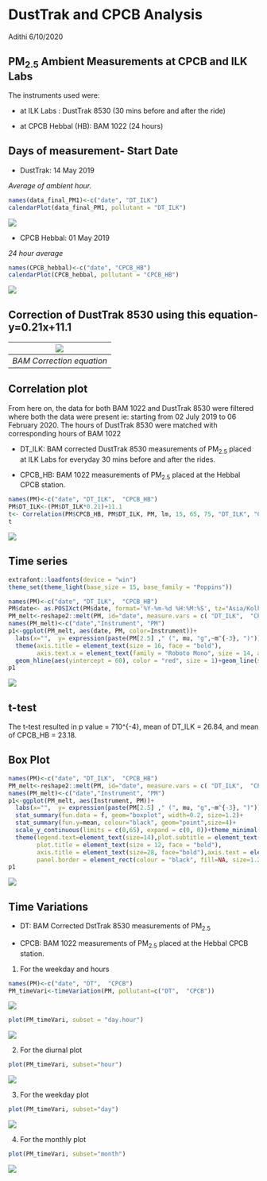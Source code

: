 DustTrak and CPCB Analysis
================
Adithi
6/10/2020


## PM<sub>2.5</sub> Ambient Measurements at CPCB and ILK Labs

The instruments used were:

  - at ILK Labs : DustTrak 8530 (30 mins before and after the ride)

  - at CPCB Hebbal (HB): BAM 1022 (24 hours)

## Days of measurement- Start Date

  - DustTrak: 14 May 2019

*Average of ambient hour.*

``` r
names(data_final_PM1)<-c("date", "DT_ILK")
calendarPlot(data_final_PM1, pollutant = "DT_ILK")
```

![](PM_Ambient_CPCB_files/figure-gfm/unnamed-chunk-2-1.png)<!-- -->

  - CPCB Hebbal: 01 May 2019

*24 hour average*

``` r
names(CPCB_hebbal)<-c("date", "CPCB_HB")
calendarPlot(CPCB_hebbal, pollutant = "CPCB_HB")
```

![](PM_Ambient_CPCB_files/figure-gfm/unnamed-chunk-3-1.png)<!-- -->

## Correction of DustTrak 8530 using this equation- y=0.21x+11.1

| ![](PM_Ambient_CPCB_files/figure-gfm/Image3.JPG) |
| :----------------------------------------------------: |
|               *BAM Correction equation*                |

## Correlation plot

From here on, the data for both BAM 1022 and DustTrak 8530 were filtered
where both the data were present ie: starting from 02 July 2019 to 06
February 2020. The hours of DustTrak 8530 were matched with
corresponding hours of BAM 1022

  - DT\_ILK: BAM corrected DustTrak 8530 measurements of
    PM<sub>2.5</sub> placed at ILK Labs for everyday 30 mins before and
    after the rides.

  - CPCB\_HB: BAM 1022 measurements of PM<sub>2.5</sub> placed at the
    Hebbal CPCB station.

<!-- end list -->

``` r
names(PM)<-c("date", "DT_ILK",  "CPCB_HB")
PM$DT_ILK<-(PM$DT_ILK*0.21)+11.1
t<- Correlation(PM$CPCB_HB, PM$DT_ILK, PM, lm, 15, 65, 75, "DT_ILK", "CPCB_HB")
t
```

![](PM_Ambient_CPCB_files/figure-gfm/unnamed-chunk-4-1.png)<!-- -->

## Time series

``` r
extrafont::loadfonts(device = "win")
theme_set(theme_light(base_size = 15, base_family = "Poppins"))

names(PM)<-c("date", "DT_ILK",  "CPCB_HB")
PM$date<- as.POSIXct(PM$date, format='%Y-%m-%d %H:%M:%S', tz="Asia/Kolkata")
PM_melt<-reshape2::melt(PM, id="date", measure.vars = c( "DT_ILK",  "CPCB_HB") )
names(PM_melt)<-c("date","Instrument", "PM")
p1<-ggplot(PM_melt, aes(date, PM, color=Instrument))+
  labs(x="",  y= expression(paste(PM[2.5] ," (", mu, "g",~m^{-3}, ")")),title=paste0(""))+ scale_y_continuous(limits = c(0,100), expand = c(0, 0))+scale_x_datetime(date_breaks = "1 month", date_labels = "%b %y")+scale_color_uchicago() +
  theme(axis.title = element_text(size = 16, face = "bold"),
        axis.text.x = element_text(family = "Roboto Mono", size = 14, angle = 90), panel.border = element_rect(colour = "black", fill="NA", size=1.2))+ 
  geom_hline(aes(yintercept = 60), color = "red", size = 1)+geom_line(size=1.2)+annotate("text", x = as.POSIXct("2019-07-30 21:00:00"), y = 65, family = "Poppins", size = 5, color = "red",label = "National Standard")
p1
```

![](PM_Ambient_CPCB_files/figure-gfm/unnamed-chunk-5-1.png)<!-- -->

## t-test

The t-test resulted in p value = 710^{-4}, mean of DT\_ILK = 26.84, and
mean of CPCB\_HB = 23.18.

## Box Plot

``` r
names(PM)<-c("date", "DT_ILK",  "CPCB_HB")
PM_melt<-reshape2::melt(PM, id="date", measure.vars = c( "DT_ILK",  "CPCB_HB") )
names(PM_melt)<-c("date","Instrument", "PM")
p1<-ggplot(PM_melt, aes(Instrument, PM))+ 
  labs(x="",  y= expression(paste(PM[2.5] ," (", mu, "g",~m^{-3}, ")")),title=paste0(""))+
  stat_summary(fun.data = f, geom="boxplot", width=0.2, size=1.2)+  
  stat_summary(fun.y=mean, colour="black", geom="point",size=4)+
  scale_y_continuous(limits = c(0,65), expand = c(0, 0))+theme_minimal()+
  theme(legend.text=element_text(size=14),plot.subtitle = element_text(size = 10, face = "bold"),
        plot.title = element_text(size = 12, face = "bold"), 
        axis.title = element_text(size=28, face="bold"),axis.text = element_text(size = 28, colour = "black",face = "bold"),
        panel.border = element_rect(colour = "black", fill=NA, size=1.2),axis.text.x = element_blank() ) + annotate("text", label = "DT_ILK", x ="DT_ILK", y =60, size=6, face="bold")+ annotate("text", label = "CPCB_HB", x ="CPCB_HB", y =60, size=6, face="bold")
p1
```

![](PM_Ambient_CPCB_files/figure-gfm/unnamed-chunk-7-1.png)<!-- -->

## Time Variations

  - DT: BAM Corrected DstTrak 8530 measurements of PM<sub>2.5</sub>

  - CPCB: BAM 1022 measurements of PM<sub>2.5</sub> placed at the Hebbal
    CPCB station.

<!-- end list -->

1.  For the weekday and hours

<!-- end list -->

``` r
names(PM)<-c("date", "DT",  "CPCB")
PM_timeVari<-timeVariation(PM, pollutant=c("DT",  "CPCB"))
```

![](PM_Ambient_CPCB_files/figure-gfm/unnamed-chunk-8-1.png)<!-- -->

``` r
plot(PM_timeVari, subset = "day.hour") 
```

![](PM_Ambient_CPCB_files/figure-gfm/unnamed-chunk-8-2.png)<!-- -->

2.  For the diurnal plot

<!-- end list -->

``` r
plot(PM_timeVari, subset="hour") 
```

![](PM_Ambient_CPCB_files/figure-gfm/unnamed-chunk-9-1.png)<!-- -->

3.  For the weekday plot

<!-- end list -->

``` r
plot(PM_timeVari, subset="day") 
```

![](PM_Ambient_CPCB_files/figure-gfm/unnamed-chunk-10-1.png)<!-- -->

4.  For the monthly plot

<!-- end list -->

``` r
plot(PM_timeVari, subset="month") 
```

![](PM_Ambient_CPCB_files/figure-gfm/unnamed-chunk-11-1.png)<!-- -->
